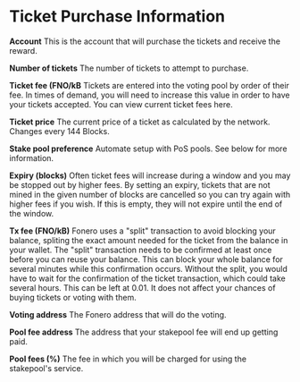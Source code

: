 # Ticket Purchase Information

**Account** This is the account that will purchase the tickets and receive the reward.

**Number of tickets** The number of tickets to attempt to purchase.

**Ticket fee (FNO/kB** Tickets are entered into the voting pool by order of their fee. In times of demand, you will need to increase this value in order to have your tickets accepted. You can view current ticket fees here.

**Ticket price** The current price of a ticket as calculated by the network.  Changes every 144 Blocks.

**Stake pool preference** Automate setup with PoS pools. See below for more information.

**Expiry (blocks)** Often ticket fees will increase during a window and you may be stopped out by higher fees. By setting an expiry, tickets that are not mined in the given number of blocks are cancelled so you can try again with higher fees if you wish. If this is empty, they will not expire until the end of the window.

**Tx fee (FNO/kB)** Fonero uses a "split" transaction to avoid blocking your balance, spliting the exact amount needed for the ticket from the balance in your wallet. The "split" transaction needs to be confirmed at least once before you can reuse your balance. This can block your whole balance for several minutes while this confirmation occurs. Without the split, you would have to wait for the confirmation of the ticket transaction, which could take several hours. This can be left at 0.01. It does not affect your chances of buying tickets or voting with them.

**Voting address** The Fonero address that will do the voting.

**Pool fee address** The address that your stakepool fee will end up getting paid.

**Pool fees (%)** The fee in which you will be charged for using the stakepool's service.

